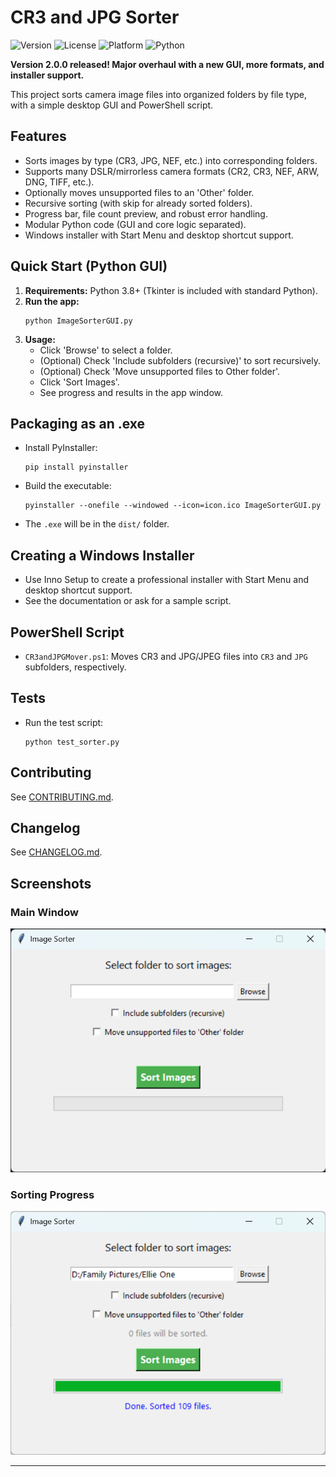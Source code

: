 # CR3 and JPG Sorter

![Version](https://img.shields.io/github/v/release/24Skater/CR3_JPG_Sorter?style=flat-square)
![License](https://img.shields.io/github/license/24Skater/CR3_JPG_Sorter?style=flat-square)
![Platform](https://img.shields.io/badge/platform-Windows-blue?style=flat-square)
![Python](https://img.shields.io/badge/python-3.8+-blue?style=flat-square)

**Version 2.0.0 released! Major overhaul with a new GUI, more formats, and installer support.**

This project sorts camera image files into organized folders by file type, with a simple desktop GUI and PowerShell script.

## Features
- Sorts images by type (CR3, JPG, NEF, etc.) into corresponding folders.
- Supports many DSLR/mirrorless camera formats (CR2, CR3, NEF, ARW, DNG, TIFF, etc.).
- Optionally moves unsupported files to an 'Other' folder.
- Recursive sorting (with skip for already sorted folders).
- Progress bar, file count preview, and robust error handling.
- Modular Python code (GUI and core logic separated).
- Windows installer with Start Menu and desktop shortcut support.

## Quick Start (Python GUI)
1. **Requirements:** Python 3.8+ (Tkinter is included with standard Python).
2. **Run the app:**
   ```
   python ImageSorterGUI.py
   ```
3. **Usage:**
   - Click 'Browse' to select a folder.
   - (Optional) Check 'Include subfolders (recursive)' to sort recursively.
   - (Optional) Check 'Move unsupported files to Other folder'.
   - Click 'Sort Images'.
   - See progress and results in the app window.

## Packaging as an .exe
- Install PyInstaller:
  ```
  pip install pyinstaller
  ```
- Build the executable:
  ```
  pyinstaller --onefile --windowed --icon=icon.ico ImageSorterGUI.py
  ```
- The `.exe` will be in the `dist/` folder.

## Creating a Windows Installer
- Use Inno Setup to create a professional installer with Start Menu and desktop shortcut support.
- See the documentation or ask for a sample script.

## PowerShell Script
- `CR3andJPGMover.ps1`: Moves CR3 and JPG/JPEG files into `CR3` and `JPG` subfolders, respectively.

## Tests
- Run the test script:
  ```
  python test_sorter.py
  ```

## Contributing
See [CONTRIBUTING.md](CONTRIBUTING.md).

## Changelog
See [CHANGELOG.md](CHANGELOG.md).

## Screenshots

### Main Window
![Main Window](main-window.png)

### Sorting Progress
![Sorting Progress](sorting-progress.png)

---

